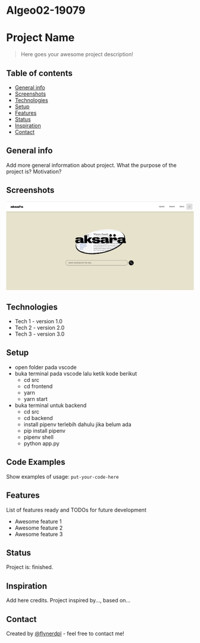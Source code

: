 # Algeo02-19079
# Project Name
> Here goes your awesome project description!

## Table of contents
* [General info](#general-info)
* [Screenshots](#screenshots)
* [Technologies](#technologies)
* [Setup](#setup)
* [Features](#features)
* [Status](#status)
* [Inspiration](#inspiration)
* [Contact](#contact)

## General info
Add more general information about project. What the purpose of the project is? Motivation?

## Screenshots
![Halaman Utama](./src/1605465089058.jpg)

## Technologies
* Tech 1 - version 1.0
* Tech 2 - version 2.0
* Tech 3 - version 3.0

## Setup
- open folder pada vscode
- buka terminal pada vscode
  lalu ketik kode berikut
   - cd src
   - cd frontend
   - yarn 
   - yarn start
 - buka terminal untuk backend
   - cd src
   - cd backend 
   - install pipenv terlebih dahulu jika belum ada
   - pip install pipenv
   - pipenv shell
   - python app.py
   
## Code Examples
Show examples of usage:
`put-your-code-here`

## Features
List of features ready and TODOs for future development
* Awesome feature 1
* Awesome feature 2
* Awesome feature 3

## Status
Project is: finished.

## Inspiration
Add here credits. Project inspired by..., based on...

## Contact
Created by [@flynerdpl](https://www.flynerd.pl/) - feel free to contact me!
